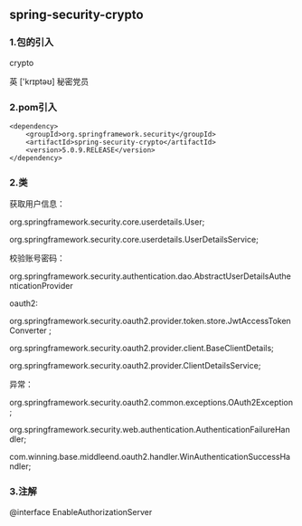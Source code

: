 ## spring-security-crypto

### 1.包的引入

crypto

英 ['krɪptəʊ]
  秘密党员

### 2.pom引入

```
<dependency>
    <groupId>org.springframework.security</groupId>
    <artifactId>spring-security-crypto</artifactId>
    <version>5.0.9.RELEASE</version>
</dependency>
```



### 2.类

获取用户信息：

org.springframework.security.core.userdetails.User;

org.springframework.security.core.userdetails.UserDetailsService;

校验账号密码：

org.springframework.security.authentication.dao.AbstractUserDetailsAuthenticationProvider



oauth2:

org.springframework.security.oauth2.provider.token.store.JwtAccessTokenConverter ;

org.springframework.security.oauth2.provider.client.BaseClientDetails;

org.springframework.security.oauth2.provider.ClientDetailsService;



异常：

org.springframework.security.oauth2.common.exceptions.OAuth2Exception;

org.springframework.security.web.authentication.AuthenticationFailureHandler;

com.winning.base.middleend.oauth2.handler.WinAuthenticationSuccessHandler;





### 3.注解

@interface EnableAuthorizationServer
